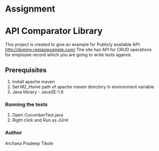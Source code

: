 # Assignment
# API Comparator Library
This project is created to give an example for Publicly available API: http://dummy.restapiexample.com/
The site has API for CRUD operations for employee record which you are going to write tests against.


## Prerequisites
1. Install apache maven
2. Set M2_Home path of apache maven directory in environment variable
3. Java lilbrary - JavaSE-1.8

### Running the tests
1. Open CucumberTest.java
2. Right click and Run as JUnit

### Author
Archana Pradeep Tikole
